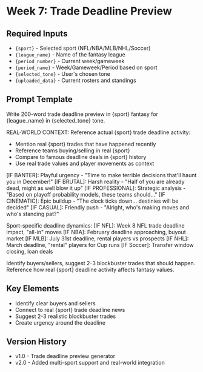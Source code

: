 # Week 7: Trade Deadline Preview

## Required Inputs
- `{sport}` - Selected sport (NFL/NBA/MLB/NHL/Soccer)
- `{league_name}` - Name of the fantasy league
- `{period_number}` - Current week/gameweek
- `{period_name}` - Week/Gameweek/Period based on sport
- `{selected_tone}` - User's chosen tone
- `{uploaded_data}` - Current rosters and standings

## Prompt Template

Write 200-word trade deadline preview in {sport} fantasy for {league_name} in {selected_tone} tone.

REAL-WORLD CONTEXT: Reference actual {sport} trade deadline activity:
- Mention real {sport} trades that have happened recently
- Reference teams buying/selling in real {sport}
- Compare to famous deadline deals in {sport} history
- Use real trade values and player movements as context

[IF BANTER]: Playful urgency - "Time to make terrible decisions that'll haunt you in December!"
[IF BRUTAL]: Harsh reality - "Half of you are already dead, might as well blow it up"
[IF PROFESSIONAL]: Strategic analysis - "Based on playoff probability models, these teams should..."
[IF CINEMATIC]: Epic buildup - "The clock ticks down... destinies will be decided"
[IF CASUAL]: Friendly push - "Alright, who's making moves and who's standing pat?"

Sport-specific deadline dynamics:
[IF NFL]: Week 8 NFL trade deadline impact, "all-in" moves
[IF NBA]: February deadline approaching, buyout market
[IF MLB]: July 31st deadline, rental players vs prospects
[IF NHL]: March deadline, "rental" players for Cup runs
[IF Soccer]: Transfer window closing, loan deals

Identify buyers/sellers, suggest 2-3 blockbuster trades that should happen.
Reference how real {sport} deadline activity affects fantasy values.

## Key Elements
- Identify clear buyers and sellers
- Connect to real {sport} trade deadline news
- Suggest 2-3 realistic blockbuster trades
- Create urgency around the deadline

## Version History
- v1.0 - Trade deadline preview generator
- v2.0 - Added multi-sport support and real-world integration
